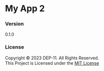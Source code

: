 # My App 2

### Version
0.1.0

### License
Copyright &copy; 2023 DEP-11. All Rights Reserved. <br>
This Project is Licensed under the [MIT License](License.txt)